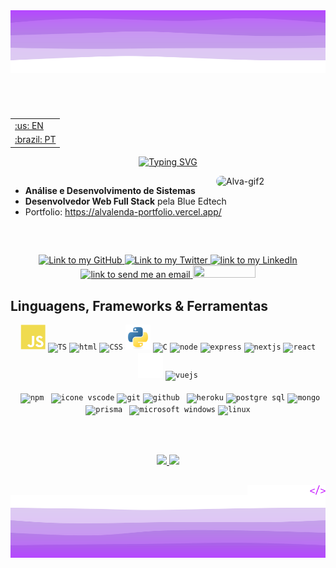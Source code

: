 <div id="header">
    <header>
        <img src="./assets/header-image.png" height="100" width="100%"  alt="header image" />        
    </header>
</div>

<table align="right">
    <tr><td><a href="https://github.com/alvalenda/alvalenda/blob/main/README-en.md"> :us: EN </a></td></tr>
    <tr><td><a href="https://github.com/alvalenda/alvalenda/blob/main/README.md"> :brazil: PT </a></td></tr>
</table>

##

<div align="center">
    
</br>

<a href="https://github.com/alvarengaflavio" target="_blank"><img src="https://readme-typing-svg.herokuapp.com?font=Saira&size=34&color=7E3ACE&center=true&vCenter=true&width=500&lines=Eu+sou+Fl%C3%A1vio+Alvarenga;Desenvolvedor+Full+Stack" alt="Typing SVG" /></a>

</div>

<img align="right" alt="Alva-gif2" width="175" style="border-radius:50px;" src="https://cdn.discordapp.com/attachments/780200279772626944/981115055179436032/avatar_discord.gif">

##

- **Análise e Desenvolvimento de Sistemas**
- **Desenvolvedor Web Full Stack** pela Blue Edtech
- Portfolio: https://alvalenda-portfolio.vercel.app/

</br>

##

<div align="center">
<a href="https://github.com/alvarengaflavio">
    <img alt="Link to my GitHub" src="https://img.shields.io/github/followers/alvarengaflavio?style=social&label=@alvarengaflavio">
</a>
<a href="https://twitter.com/import_flavio/">
    <img alt="Link to my Twitter" src="https://img.shields.io/twitter/follow/banysan?style=social&label=@import_flavio">
</a>
<a href="https://www.linkedin.com/in/flavio-alvarenga/">
    <img alt="link to my LinkedIn" src="https://img.shields.io/static/v1?label&message=Flavio Alvarenga&color=0A66C2&style=flat&logo=linkedin" />
</a>
<a href="mailto:flavio.alva@outlook.com">
    <img alt="link to send me an email" src="https://img.shields.io/static/v1?label&message=flavio.alva@outlook.com&color=whitesmoke&style=flat&logo=gmail" />
</a>
<a href="https://discordapp.com/users/246040430494351362" target="_blank">
    <img src="https://img.shields.io/badge/Discord-7289DA?style=for-the-badge&logo=discord&logoColor=white" height="20" width="100" target="_blank">
</a>
</div>

<h2> Linguagens, Frameworks & Ferramentas </h2>

<div align="center">
  <code><img alt="JS" width="40" src="https://raw.githubusercontent.com/devicons/devicon/master/icons/javascript/javascript-plain.svg"></code>
  <code><img alt="TS" width="40" src="https://cdn.jsdelivr.net/gh/devicons/devicon/icons/typescript/typescript-original.svg" /></code>
  <code><img alt="html" width="40" src="https://cdn.jsdelivr.net/gh/devicons/devicon/icons/html5/html5-original.svg"></code>
  <code><img alt="CSS" width="40" src="https://cdn.jsdelivr.net/gh/devicons/devicon/icons/css3/css3-original.svg"></code>
  <code><img alt="Python" width="40" src="https://raw.githubusercontent.com/devicons/devicon/master/icons/python/python-original.svg"></code>
  <code><img alt="C" width="40" src="https://cdn.jsdelivr.net/gh/devicons/devicon/icons/c/c-original.svg"></code>
  <code><img alt="node" width="40" src="https://cdn.jsdelivr.net/gh/devicons/devicon/icons/nodejs/nodejs-original.svg" /></code>
  <code><img alt="express" width="40" src="https://cdn.jsdelivr.net/gh/devicons/devicon/icons/express/express-original.svg" /></code>
<!--   <code><img alt="nestjs" width="40" src="https://cdn.jsdelivr.net/gh/devicons/devicon/icons/nestjs/nestjs-plain.svg" /></code> -->
  <code><img alt="nextjs" width="40" src="https://cdn.jsdelivr.net/gh/devicons/devicon@latest/icons/nestjs/nestjs-original.svg" /></code>    
  <code><img alt="react" width="40" src="https://cdn.jsdelivr.net/gh/devicons/devicon/icons/react/react-original.svg" /></code>
  <code><img alt="nextjs" width="40" src="/assets/nextjs-original-white.png" /></code>
  <code><img alt="vuejs" width="40" src="https://cdn.jsdelivr.net/gh/devicons/devicon@latest/icons/vuejs/vuejs-original.svg" /></code>
</div>
  
</br>

<div style="display: inline_block" align="center">
<code> <img title="npm" alt="npm" width="40px" src="https://cdn.jsdelivr.net/gh/devicons/devicon/icons/npm/npm-original-wordmark.svg" /></code>
<code> <img alt="icone vscode" width="40" src="https://cdn.jsdelivr.net/gh/devicons/devicon/icons/vscode/vscode-original.svg" /></code>
<code><img title="Git" alt="git" width="40px" src="https://cdn.jsdelivr.net/gh/devicons/devicon/icons/git/git-original.svg" /></code>
<code><img title="GitHub" alt="github" width="40px" src="https://cdn.jsdelivr.net/gh/devicons/devicon/icons/github/github-original.svg" /></code>
<code> <img title="Heroku" alt="heroku" width="40px" src="https://cdn.jsdelivr.net/gh/devicons/devicon/icons/heroku/heroku-original-wordmark.svg" /></code>
<code><img title="Postgres" alt="postgre sql" width="40px" src="https://cdn.jsdelivr.net/gh/devicons/devicon/icons/postgresql/postgresql-original.svg" /></code> 
<code><img alt="mongo" width="40" src="https://cdn.jsdelivr.net/gh/devicons/devicon/icons/mongodb/mongodb-original.svg" /></code>
<code><img alt="prisma" width="40" src="https://cdn.icon-icons.com/icons2/2107/PNG/512/file_type_light_prisma_icon_130444.png" /> </code>
<code><img title="MS Windows" alt="microsoft windows" width="40px" src="https://cdn.jsdelivr.net/gh/devicons/devicon/icons/windows8/windows8-original.svg" /></code>
<code><img title="Linux" alt="linux" width="45px" src="https://cdn.jsdelivr.net/gh/devicons/devicon/icons/linux/linux-original.svg" /></code>
  
</br>

  <!-- <img align="right" alt="Alva-gif" height="150" style="border-radius:50px;" src="https://media.discordapp.net/attachments/780200279772626944/981106010771058718/unknown.png?width=676&height=676"> -->

</br>

##

</br>

<div align="center">
    <a href="https://github.com/alvalenda">
        <img height="167em" src="https://github-readme-stats.vercel.app/api?username=alvarengaflavio&show_icons=true&theme=aura&include_all_commits=true&count_private=true&rank_icon=github&locale=pt-br" />
        <img height="167em" src="https://github-readme-stats.vercel.app/api/top-langs/?username=alvarengaflavio&layout=compact&langs_count=8&theme=aura&count_private=true&locale=pt-br" />
    </a>
</div>

##

<footer>
    <a href="#header">
        <img align="right" alt="alvacode logo" width="125" src="./assets/alvacode-logo.png">
    </a>
    <img src="./assets/footer-image.png" height="100" width="100%"  alt="header image" />
</footer>

